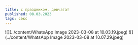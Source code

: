 ```yaml
---
title: с праздником, девчата!
published: 08.03.2023
tags: сэкс
---
```


![](../content/WhatsApp Image 2023-03-08 at 10.03.19.jpeg)
![](../content/WhatsApp Image 2023-03-08 at 10.07.29.jpeg)
